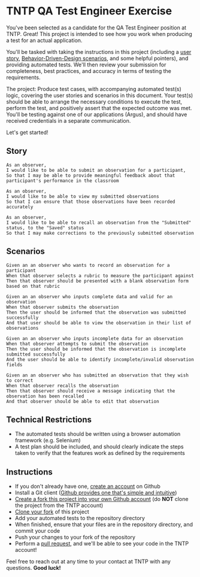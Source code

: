 TNTP QA Test Engineer Exercise
===================

You've been selected as a candidate for the QA Test Engineer position at TNTP. Great! This project is intended to see how you work when producing a test for an actual application.

You'll be tasked with taking the instructions in this project (including a [user story](https://www.mountaingoatsoftware.com/agile/user-stories), [Behavior-Driven-Design scenarios](https://dannorth.net/introducing-bdd/), and some helpful pointers), and providing automated tests. We'll then review your submission for completeness, best practices, and accuracy in terms of testing the requirements.

The project: Produce test cases, with accompanying automated test(s) logic, covering the user stories and scenarios in this document. Your test(s) should be able to arrange the necessary conditions to execute the test, perform the test, and positively assert that the expected outcome was met. You'll be testing against one of our applications (Argus), and should have received credentials in a separate communication.

Let's get started!

## Story

```
As an observer,
I would like to be able to submit an observation for a participant,
So that I may be able to provide meaningful feedback about that participant's performance in the classroom
```

```
As an observer,
I would like to be able to view my submitted observations
So that I can ensure that those observations have been recorded accurately
```

```
As an observer,
I would like to be able to recall an observation from the "Submitted" status, to the "Saved" status
So that I may make corrections to the previously submitted observation
```

## Scenarios
```
Given an an observer who wants to record an observation for a participant
When that observer selects a rubric to measure the participant against
Then that observer should be presented with a blank observation form based on that rubric
```
```
Given an an observer who inputs complete data and valid for an observation
When that observer submits the observation
Then the user should be informed that the observation was submitted successfully
And that user should be able to view the observation in their list of observations
```

```
Given an an observer who inputs incomplete data for an observation
When that observer attempts to submit the observation
Then the user should be informed that the observation is incomplete submitted successfully
And the user should be able to identify incomplete/invalid observation fields
```

```
Given an an observer who has submitted an observation that they wish to correct
When that observer recalls the observation
Then that observer should receive a message indicating that the observation has been recalled
And that observer should be able to edit that observation
```

## Technical Restrictions

- The automated tests should be written using a browser automation framework (e.g. Selenium)
- A test plan should be included, and should clearly indicate the steps taken to verify that the features work as defined by the requirements

## Instructions

- If you don't already have one, [create an account](https://github.com/join) on Github
- Install a Git client ([Github provides one that's simple and intuitive](https://desktop.github.com/))
- [Create a fork this project into your own Github account](https://help.github.com/articles/fork-a-repo/) (do **NOT** clone the project from the TNTP account)
- [Clone your fork](https://help.github.com/articles/cloning-a-repository/) of this project
- Add your automated tests to the repository directory
- When finished, ensure that your files are in the repository directory, and commit your code
- Push your changes to your fork of the repository
- Perform a [pull request](https://help.github.com/articles/about-pull-requests/), and we'll be able to see your code in the TNTP account!

Feel free to reach out at any time to your contact at TNTP with any questions. **Good luck!**
